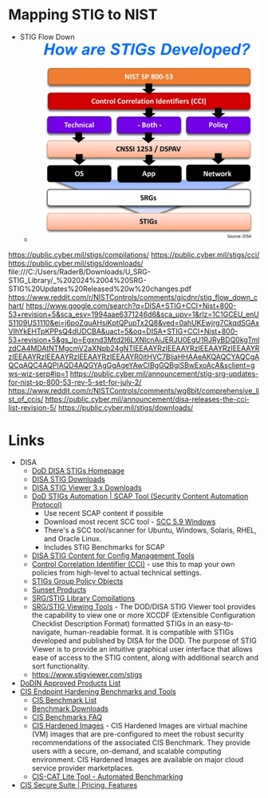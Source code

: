 

# Mapping STIG to NIST

- STIG Flow Down
    - ![How STIGs are Developed](STIGS_FLOWDOWN.png)

https://public.cyber.mil/stigs/compilations/
https://public.cyber.mil/stigs/cci/
https://public.cyber.mil/stigs/downloads/
file:///C:/Users/RaderB/Downloads/U_SRG-STIG_Library/_%202024%2004%20SRG-STIG%20Updates%20Released%20w%20changes.pdf
https://www.reddit.com/r/NISTControls/comments/gicdnr/stig_flow_down_chart/
https://www.google.com/search?q=DISA+STIG+CCI+Nist+800-53+revision+5&sca_esv=1994aae6371246d6&sca_upv=1&rlz=1C1GCEU_enUS1109US1110&ei=j6poZquAHsiKptQPupTx2Q8&ved=0ahUKEwjrg7CkqdSGAxVIhYkEHTpKPPsQ4dUDCBA&uact=5&oq=DISA+STIG+CCI+Nist+800-53+revision+5&gs_lp=Egxnd3Mtd2l6LXNlcnAiJERJU0EgU1RJRyBDQ0kgTmlzdCA4MDAtNTMgcmV2aXNpb24gNTIEEAAYRzIEEAAYRzIEEAAYRzIEEAAYRzIEEAAYRzIEEAAYRzIEEAAYRzIEEAAYR0itHVC7BliaHHAAeAKQAQCYAQCgAQCqAQC4AQPIAQD4AQGYAgGgAgeYAwCIBgGQBgiSBwExoAcA&sclient=gws-wiz-serp#ip=1
https://public.cyber.mil/announcement/stig-srg-updates-for-nist-sp-800-53-rev-5-set-for-july-2/
https://www.reddit.com/r/NISTControls/comments/wg8bit/comprehensive_list_of_ccis/
https://public.cyber.mil/announcement/disa-releases-the-cci-list-revision-5/
https://public.cyber.mil/stigs/downloads/

#  Links
- DISA
    - [DoD DISA STIGs Homepage](https://public.cyber.mil/stigs/)
    - [DISA STIG Downloads](https://public.cyber.mil/stigs/downloads/)
    - [DISA STIG Viewer 3.x Downloads](https://public.cyber.mil/stigs/downloads/?_dl_facet_stigs=stig-viewer-3x)
    - [DoD STIGs Automation | SCAP Tool (Security Content Automation Protocol)](https://public.cyber.mil/stigs/scap/)
        - Use recent SCAP content if possible
        - Download most recent SCC tool - [SCC 5.9 Windows](https://dl.dod.cyber.mil/wp-content/uploads/stigs/zip/scc-5.9_Windows_bundle.zip)
        - There's a SCC tool/scanner for Ubuntu, Windows, Solaris, RHEL, and Oracle Linux.
        - Includes STIG Benchmarks for SCAP
    - [DISA STIG Content for Config Management Tools](https://public.cyber.mil/stigs/supplemental-automation-content/)
    - [Control Correlation Identifier (CCI)](https://public.cyber.mil/stigs/cci/) - use this to map your own policies from high-level to actual technical settings.
    - [STIGs Group Policy Objects](https://public.cyber.mil/stigs/gpo/)
    - [Sunset Products](https://public.cyber.mil/stigs/sunset-products/)
    - [SRG/STIG Library Compilations](https://public.cyber.mil/stigs/compilations/)
    - [SRG/STIG Viewing Tools](https://public.cyber.mil/stigs/srg-stig-tools/) - The DOD/DISA STIG Viewer tool provides the capability to view one or more XCCDF (Extensible Configuration Checklist Description Format) formatted STIGs in an easy-to-navigate, human-readable format. It is compatible with STIGs developed and published by DISA for the DOD. The purpose of STIG Viewer is to provide an intuitive graphical user interface that allows ease of access to the STIG content, along with additional search and sort functionality. 
    - https://www.stigviewer.com/stigs
- [DoDIN Approved Products List](https://aplits.disa.mil/processAPList.action)
- [CIS Endpoint Hardening Benchmarks and Tools](https://www.cisecurity.org/cis-benchmarks)
    - [CIS Benchmark List](https://www.cisecurity.org/cis-benchmarks)
    - [Benchmark Downloads](https://learn.cisecurity.org/benchmarks)
    - [CIS Benchmarks FAQ](https://www.cisecurity.org/cis-benchmarks/cis-benchmarks-faq)
    - [CIS Hardened Images](https://www.cisecurity.org/cis-hardened-image-list) - CIS Hardened Images are virtual machine (VM) images that are pre-configured to meet the robust security recommendations of the associated CIS Benchmark. They provide users with a secure, on-demand, and scalable computing environment. CIS Hardened Images are available on major cloud service provider marketplaces.
    - [CIS-CAT Lite Tool - Automated Benchmarking](https://learn.cisecurity.org/cis-cat-lite)
- [CIS Secure Suite | Pricing, Features](https://www.cisecurity.org/cis-securesuite/pricing-and-categories/end-user)
